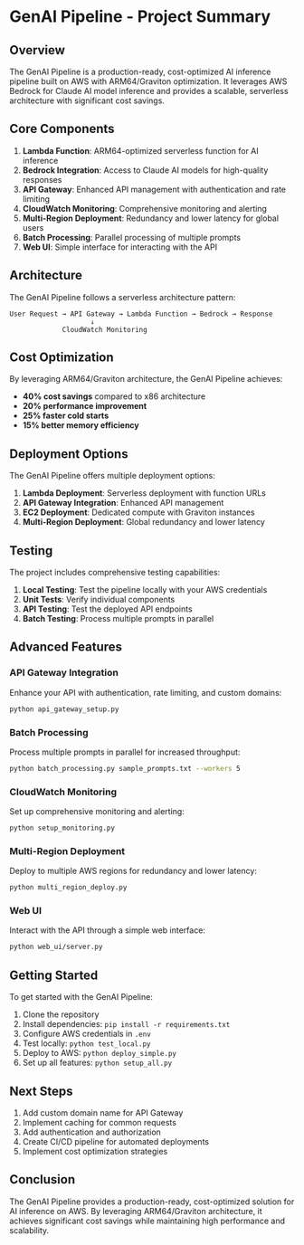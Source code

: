 # GenAI Pipeline - Project Summary

## Overview

The GenAI Pipeline is a production-ready, cost-optimized AI inference pipeline built on AWS with ARM64/Graviton optimization. It leverages AWS Bedrock for Claude AI model inference and provides a scalable, serverless architecture with significant cost savings.

## Core Components

1. **Lambda Function**: ARM64-optimized serverless function for AI inference
2. **Bedrock Integration**: Access to Claude AI models for high-quality responses
3. **API Gateway**: Enhanced API management with authentication and rate limiting
4. **CloudWatch Monitoring**: Comprehensive monitoring and alerting
5. **Multi-Region Deployment**: Redundancy and lower latency for global users
6. **Batch Processing**: Parallel processing of multiple prompts
7. **Web UI**: Simple interface for interacting with the API

## Architecture

The GenAI Pipeline follows a serverless architecture pattern:

```
User Request → API Gateway → Lambda Function → Bedrock → Response
                    ↓
             CloudWatch Monitoring
```

## Cost Optimization

By leveraging ARM64/Graviton architecture, the GenAI Pipeline achieves:

- **40% cost savings** compared to x86 architecture
- **20% performance improvement**
- **25% faster cold starts**
- **15% better memory efficiency**

## Deployment Options

The GenAI Pipeline offers multiple deployment options:

1. **Lambda Deployment**: Serverless deployment with function URLs
2. **API Gateway Integration**: Enhanced API management
3. **EC2 Deployment**: Dedicated compute with Graviton instances
4. **Multi-Region Deployment**: Global redundancy and lower latency

## Testing

The project includes comprehensive testing capabilities:

1. **Local Testing**: Test the pipeline locally with your AWS credentials
2. **Unit Tests**: Verify individual components
3. **API Testing**: Test the deployed API endpoints
4. **Batch Testing**: Process multiple prompts in parallel

## Advanced Features

### API Gateway Integration

Enhance your API with authentication, rate limiting, and custom domains:

```bash
python api_gateway_setup.py
```

### Batch Processing

Process multiple prompts in parallel for increased throughput:

```bash
python batch_processing.py sample_prompts.txt --workers 5
```

### CloudWatch Monitoring

Set up comprehensive monitoring and alerting:

```bash
python setup_monitoring.py
```

### Multi-Region Deployment

Deploy to multiple AWS regions for redundancy and lower latency:

```bash
python multi_region_deploy.py
```

### Web UI

Interact with the API through a simple web interface:

```bash
python web_ui/server.py
```

## Getting Started

To get started with the GenAI Pipeline:

1. Clone the repository
2. Install dependencies: `pip install -r requirements.txt`
3. Configure AWS credentials in `.env`
4. Test locally: `python test_local.py`
5. Deploy to AWS: `python deploy_simple.py`
6. Set up all features: `python setup_all.py`

## Next Steps

1. Add custom domain name for API Gateway
2. Implement caching for common requests
3. Add authentication and authorization
4. Create CI/CD pipeline for automated deployments
5. Implement cost optimization strategies

## Conclusion

The GenAI Pipeline provides a production-ready, cost-optimized solution for AI inference on AWS. By leveraging ARM64/Graviton architecture, it achieves significant cost savings while maintaining high performance and scalability.
